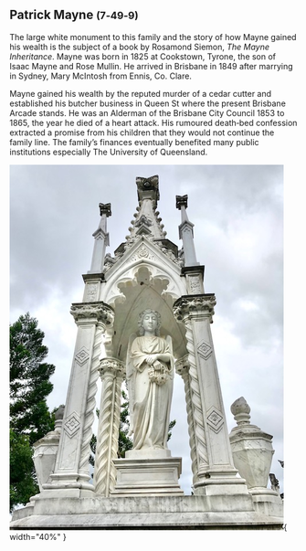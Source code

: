 ## Patrick Mayne <small>(7‑49‑9)</small> 

The large white monument to this family and the story of how Mayne gained his wealth is the subject of a book by Rosamond Siemon, *The Mayne Inheritance*. Mayne was born in 1825 at Cookstown, Tyrone, the son of Isaac Mayne and Rose Mullin. He arrived in Brisbane in 1849 after marrying in Sydney, Mary McIntosh from Ennis, Co. Clare. 

Mayne gained his wealth by the reputed murder of a cedar cutter and established his butcher business in Queen St where the present Brisbane Arcade stands. He was an Alderman of the Brisbane City Council 1853 to 1865, the year he died of a heart attack. His rumoured death‑bed confession extracted a promise from his children that they would not continue the family line. The family’s finances eventually benefited many public institutions especially The University of Queensland.

![Mayne Monument](../assets/mayne-monument.jpg){ width="40%" }  
